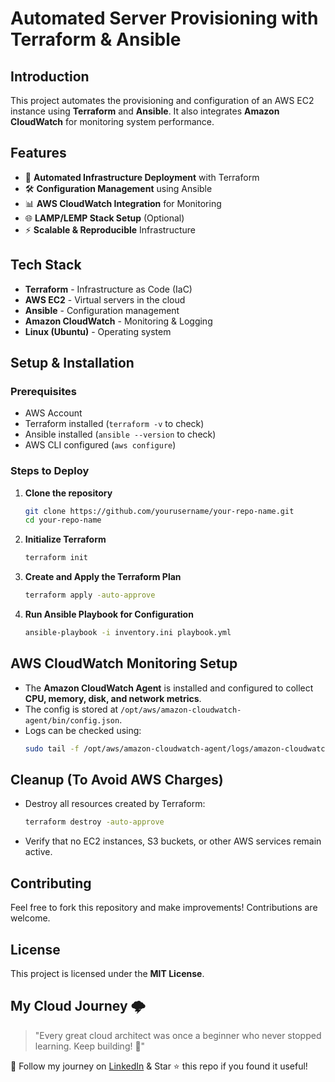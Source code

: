 # Automated Server Provisioning with Terraform & Ansible

## Introduction
This project automates the provisioning and configuration of an AWS EC2 instance using **Terraform** and **Ansible**. It also integrates **Amazon CloudWatch** for monitoring system performance.

## Features
- 🚀 **Automated Infrastructure Deployment** with Terraform
- 🛠️ **Configuration Management** using Ansible
- 📊 **AWS CloudWatch Integration** for Monitoring
- 🌐 **LAMP/LEMP Stack Setup** (Optional)
- ⚡ **Scalable & Reproducible** Infrastructure

## Tech Stack
- **Terraform** - Infrastructure as Code (IaC)
- **AWS EC2** - Virtual servers in the cloud
- **Ansible** - Configuration management
- **Amazon CloudWatch** - Monitoring & Logging
- **Linux (Ubuntu)** - Operating system

## Setup & Installation

### Prerequisites
- AWS Account
- Terraform installed (`terraform -v` to check)
- Ansible installed (`ansible --version` to check)
- AWS CLI configured (`aws configure`)

### Steps to Deploy
1. **Clone the repository**
   ```sh
   git clone https://github.com/yourusername/your-repo-name.git
   cd your-repo-name
   ```
2. **Initialize Terraform**
   ```sh
   terraform init
   ```
3. **Create and Apply the Terraform Plan**
   ```sh
   terraform apply -auto-approve
   ```
4. **Run Ansible Playbook for Configuration**
   ```sh
   ansible-playbook -i inventory.ini playbook.yml
   ```

## AWS CloudWatch Monitoring Setup
- The **Amazon CloudWatch Agent** is installed and configured to collect **CPU, memory, disk, and network metrics**.
- The config is stored at `/opt/aws/amazon-cloudwatch-agent/bin/config.json`.
- Logs can be checked using:
  ```sh
  sudo tail -f /opt/aws/amazon-cloudwatch-agent/logs/amazon-cloudwatch-agent.log
  ```

## Cleanup (To Avoid AWS Charges)
- Destroy all resources created by Terraform:
  ```sh
  terraform destroy -auto-approve
  ```
- Verify that no EC2 instances, S3 buckets, or other AWS services remain active.

## Contributing
Feel free to fork this repository and make improvements! Contributions are welcome.

## License
This project is licensed under the **MIT License**.

## My Cloud Journey 🌩️
> "Every great cloud architect was once a beginner who never stopped learning. Keep building! 🚀"

 📢 Follow my journey on [LinkedIn](www.linkedin.com/in/aniket1308) & Star ⭐ this repo if you found it useful!

